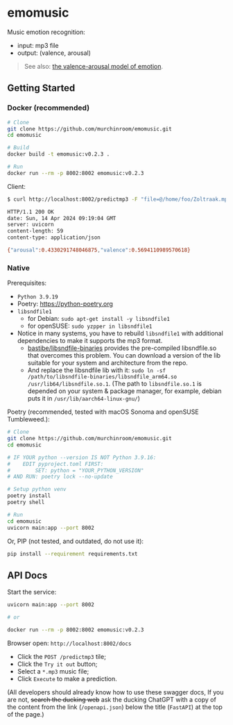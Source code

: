 # emomusic

Music emotion recognition:

- input: mp3 file
- output: (valence, arousal)

> See also: [the valence-arousal model of emotion](https://en.wikipedia.org/wiki/Emotion_classification).

## Getting Started

### Docker (recommended)

```sh
# Clone
git clone https://github.com/murchinroom/emomusic.git
cd emomusic

# Build
docker build -t emomusic:v0.2.3 .

# Run
docker run --rm -p 8002:8002 emomusic:v0.2.3
```

Client:

```sh
$ curl http://localhost:8002/predictmp3 -F "file=@/home/foo/Zoltraak.mp3" -i

HTTP/1.1 200 OK
date: Sun, 14 Apr 2024 09:19:04 GMT
server: uvicorn
content-length: 59
content-type: application/json

{"arousal":0.4330291748046875,"valence":0.5694110989570618}
```

### Native

Prerequisites:

- `Python 3.9.19`
- Poetry: https://python-poetry.org
- `libsndfile1`
  - for Debian: `sudo apt-get install -y libsndfile1`
  - for openSUSE: `sudo yzpper in libsndfile1`
- Notice in many systems, you have to rebuild `libsndfile1` with additional dependencies to make it supports the mp3 format. 
  - [bastibe/libsndfile-binaries](https://github.com/bastibe/libsndfile-binaries) provides the pre-compiled libsndfile.so that overcomes this problem. You can download a version of the lib suitable for your system and architecture from the repo.
  - And replace the libsndfile lib with it: `sudo ln -sf /path/to/libsndfile-binaries/libsndfile_arm64.so /usr/lib64/libsndfile.so.1`. (The path to `libsndfile.so.1` is depended on your system & package manager, for example, debian puts it in `/usr/lib/aarch64-linux-gnu/`)

Poetry (recommended, tested with macOS Sonoma and openSUSE Tumbleweed.):

```sh
# Clone
git clone https://github.com/murchinroom/emomusic.git
cd emomusic

# IF YOUR python --version IS NOT Python 3.9.16:
#    EDIT pyproject.toml FIRST:
#        SET: python = "YOUR_PYTHON_VERSION"
# AND RUN: poetry lock --no-update

# Setup python venv
poetry install
poetry shell

# Run
cd emomusic
uvicorn main:app --port 8002
```

Or, PIP (not tested, and outdated, do not use it):

```sh
pip install --requirement requirements.txt
```

## API Docs

Start the service:

```sh
uvicorn main:app --port 8002

# or

docker run --rm -p 8002:8002 emomusic:v0.2.3
```

Browser open: `http://localhost:8002/docs`

- Click the `POST /predictmp3` tile;
- Click the `Try it out` button;
- Select a `*.mp3` music file;
- Click `Execute` to make a prediction.

(All developers should already know how to use these swagger docs, If you are not, ~~search the ducking web~~ ask the ducking ChatGPT with a copy of the content from the link (`/openapi.json`) below the title (`FastAPI`) at the top of the page.)

